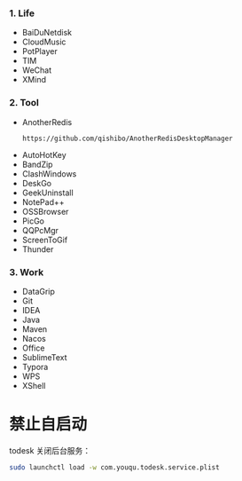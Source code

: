 ### 1. Life

- BaiDuNetdisk
- CloudMusic
- PotPlayer
- TIM
- WeChat
- XMind

### 2. Tool

- AnotherRedis
  ~~~
  https://github.com/qishibo/AnotherRedisDesktopManager
  ~~~
- AutoHotKey
- BandZip
- ClashWindows
- DeskGo
- GeekUninstall
- NotePad++
- OSSBrowser
- PicGo
- QQPcMgr
- ScreenToGif
- Thunder

### 3. Work

- DataGrip
- Git
- IDEA
- Java
- Maven
- Nacos
- Office
- SublimeText
- Typora
- WPS
- XShell

# 禁止自启动

todesk 关闭后台服务：

```bash
sudo launchctl load -w com.youqu.todesk.service.plist
```
